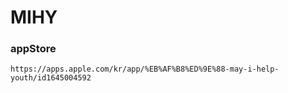# MIHY

### appStore
~~~
https://apps.apple.com/kr/app/%EB%AF%B8%ED%9E%88-may-i-help-youth/id1645004592
